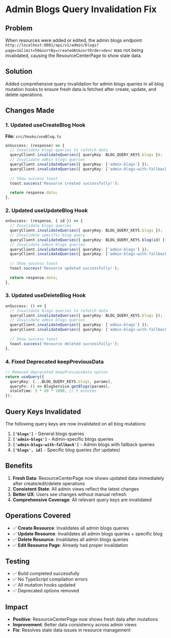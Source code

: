 # Admin Blogs Query Invalidation Fix

## Problem
When resources were added or edited, the admin blogs endpoint `http://localhost:8081/api/v1/admin/blogs?page=1&limit=50&sortBy=createdAt&sortOrder=desc` was not being invalidated, causing the ResourceCenterPage to show stale data.

## Solution
Added comprehensive query invalidation for admin blogs queries in all blog mutation hooks to ensure fresh data is fetched after create, update, and delete operations.

## Changes Made

### 1. Updated useCreateBlog Hook
**File:** `src/hooks/useBlog.ts`
```typescript
onSuccess: (response) => {
  // Invalidate blogs queries to refetch data
  queryClient.invalidateQueries({ queryKey: BLOG_QUERY_KEYS.blogs });
  // Invalidate admin blogs queries
  queryClient.invalidateQueries({ queryKey: ['admin-blogs'] });
  queryClient.invalidateQueries({ queryKey: ['admin-blogs-with-fallback'] });
  
  // Show success toast
  toast.success('Resource created successfully!');
  
  return response.data;
},
```

### 2. Updated useUpdateBlog Hook
```typescript
onSuccess: (response, { id }) => {
  // Invalidate blogs queries
  queryClient.invalidateQueries({ queryKey: BLOG_QUERY_KEYS.blogs });
  // Invalidate specific blog query
  queryClient.invalidateQueries({ queryKey: BLOG_QUERY_KEYS.blog(id) });
  // Invalidate admin blogs queries
  queryClient.invalidateQueries({ queryKey: ['admin-blogs'] });
  queryClient.invalidateQueries({ queryKey: ['admin-blogs-with-fallback'] });
  
  // Show success toast
  toast.success('Resource updated successfully!');
  
  return response.data;
},
```

### 3. Updated useDeleteBlog Hook
```typescript
onSuccess: () => {
  // Invalidate blogs queries to refetch data
  queryClient.invalidateQueries({ queryKey: BLOG_QUERY_KEYS.blogs });
  // Invalidate admin blogs queries
  queryClient.invalidateQueries({ queryKey: ['admin-blogs'] });
  queryClient.invalidateQueries({ queryKey: ['admin-blogs-with-fallback'] });
  
  // Show success toast
  toast.success('Resource deleted successfully!');
},
```

### 4. Fixed Deprecated keepPreviousData
```typescript
// Removed deprecated keepPreviousData option
return useQuery({
  queryKey: [...BLOG_QUERY_KEYS.blogs, params],
  queryFn: () => BlogService.getBlogs(params),
  staleTime: 5 * 60 * 1000, // 5 minutes
});
```

## Query Keys Invalidated

The following query keys are now invalidated on all blog mutations:

1. **`['blogs']`** - General blogs queries
2. **`['admin-blogs']`** - Admin-specific blogs queries
3. **`['admin-blogs-with-fallback']`** - Admin blogs with fallback queries
4. **`['blogs', id]`** - Specific blog queries (for updates)

## Benefits

1. **Fresh Data**: ResourceCenterPage now shows updated data immediately after create/edit/delete operations
2. **Consistent State**: All admin views reflect the latest changes
3. **Better UX**: Users see changes without manual refresh
4. **Comprehensive Coverage**: All relevant query keys are invalidated

## Operations Covered

- ✅ **Create Resource**: Invalidates all admin blogs queries
- ✅ **Update Resource**: Invalidates all admin blogs queries + specific blog
- ✅ **Delete Resource**: Invalidates all admin blogs queries
- ✅ **Edit Resource Page**: Already had proper invalidation

## Testing
- ✅ Build completed successfully
- ✅ No TypeScript compilation errors
- ✅ All mutation hooks updated
- ✅ Deprecated options removed

## Impact
- **Positive**: ResourceCenterPage now shows fresh data after mutations
- **Improvement**: Better data consistency across admin views
- **Fix**: Resolves stale data issues in resource management 